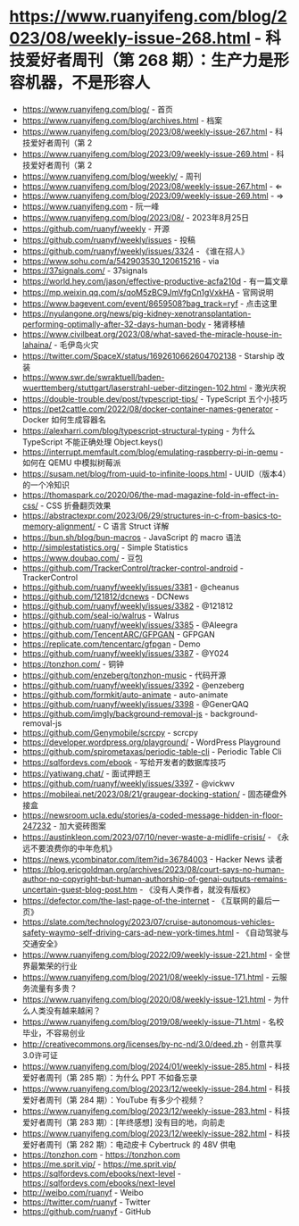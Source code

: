 # https://www.ruanyifeng.com/blog/2023/08/weekly-issue-268.html - 科技爱好者周刊（第 268 期）：生产力是形容机器，不是形容人

- https://www.ruanyifeng.com/blog/ - 首页
- https://www.ruanyifeng.com/blog/archives.html - 档案
- https://www.ruanyifeng.com/blog/2023/08/weekly-issue-267.html - 科技爱好者周刊（第 2
- https://www.ruanyifeng.com/blog/2023/09/weekly-issue-269.html - 科技爱好者周刊（第 2
- https://www.ruanyifeng.com/blog/weekly/ - 周刊
- https://www.ruanyifeng.com/blog/2023/08/weekly-issue-267.html - ⇐
- https://www.ruanyifeng.com/blog/2023/09/weekly-issue-269.html - ⇒
- https://www.ruanyifeng.com - 阮一峰
- https://www.ruanyifeng.com/blog/2023/08/ - 2023年8月25日
- https://github.com/ruanyf/weekly - 开源
- https://github.com/ruanyf/weekly/issues - 投稿
- https://github.com/ruanyf/weekly/issues/3324 - 《谁在招人》
- https://www.sohu.com/a/542903530_120615216 - via
- https://37signals.com/ - 37signals
- https://world.hey.com/jason/effective-productive-acfa210d - 有一篇文章
- https://mp.weixin.qq.com/s/qoM5zBC9JmVfgCn1gVxkHA - 官网说明
- https://www.bagevent.com/event/8659508?bag_track=ryf - 点击这里
- https://nyulangone.org/news/pig-kidney-xenotransplantation-performing-optimally-after-32-days-human-body - 猪肾移植
- https://www.civilbeat.org/2023/08/what-saved-the-miracle-house-in-lahaina/ - 毛伊岛火灾
- https://twitter.com/SpaceX/status/1692610662604702138 - Starship 改装
- https://www.swr.de/swraktuell/baden-wuerttemberg/stuttgart/laserstrahl-ueber-ditzingen-102.html - 激光庆祝
- https://double-trouble.dev/post/typescript-tips/ - TypeScript 五个小技巧
- https://pet2cattle.com/2022/08/docker-container-names-generator - Docker 如何生成容器名
- https://alexharri.com/blog/typescript-structural-typing - 为什么 TypeScript 不能正确处理 Object.keys()
- https://interrupt.memfault.com/blog/emulating-raspberry-pi-in-qemu - 如何在 QEMU 中模拟树莓派
- https://susam.net/blog/from-uuid-to-infinite-loops.html - UUID（版本4）的一个冷知识
- https://thomaspark.co/2020/06/the-mad-magazine-fold-in-effect-in-css/ - CSS 折叠翻页效果
- https://abstractexpr.com/2023/06/29/structures-in-c-from-basics-to-memory-alignment/ - C 语言 Struct 详解
- https://bun.sh/blog/bun-macros - JavaScript 的 macro 语法
- http://simplestatistics.org/ - Simple Statistics
- https://www.doubao.com/ - 豆包
- https://github.com/TrackerControl/tracker-control-android - TrackerControl
- https://github.com/ruanyf/weekly/issues/3381 - @cheanus
- https://github.com/121812/dcnews - DCNews
- https://github.com/ruanyf/weekly/issues/3382 - @121812
- https://github.com/seal-io/walrus - Walrus
- https://github.com/ruanyf/weekly/issues/3385 - @Aleegra
- https://github.com/TencentARC/GFPGAN - GFPGAN
- https://replicate.com/tencentarc/gfpgan - Demo
- https://github.com/ruanyf/weekly/issues/3387 - @Y024
- https://tonzhon.com/ - 铜钟
- https://github.com/enzeberg/tonzhon-music - 代码开源
- https://github.com/ruanyf/weekly/issues/3392 - @enzeberg
- https://github.com/formkit/auto-animate - auto-animate
- https://github.com/ruanyf/weekly/issues/3398 - @GenerQAQ
- https://github.com/imgly/background-removal-js - background-removal-js
- https://github.com/Genymobile/scrcpy - scrcpy
- https://developer.wordpress.org/playground/ - WordPress Playground
- https://github.com/spirometaxas/periodic-table-cli - Periodic Table Cli
- https://sqlfordevs.com/ebook - 写给开发者的数据库技巧
- https://yatiwang.chat/ - 面试押题王
- https://github.com/ruanyf/weekly/issues/3397 - @vickwv
- https://mobileai.net/2023/08/21/graugear-docking-station/ - 固态硬盘外接盒
- https://newsroom.ucla.edu/stories/a-coded-message-hidden-in-floor-247232 - 加大瓷砖图案
- https://austinkleon.com/2023/07/10/never-waste-a-midlife-crisis/ - 《永远不要浪费你的中年危机》
- https://news.ycombinator.com/item?id=36784003 - Hacker News 读者
- https://blog.ericgoldman.org/archives/2023/08/court-says-no-human-author-no-copyright-but-human-authorship-of-genai-outputs-remains-uncertain-guest-blog-post.htm - 《没有人类作者，就没有版权》
- https://defector.com/the-last-page-of-the-internet - 《互联网的最后一页》
- https://slate.com/technology/2023/07/cruise-autonomous-vehicles-safety-waymo-self-driving-cars-ad-new-york-times.html - 《自动驾驶与交通安全》
- https://www.ruanyifeng.com/blog/2022/09/weekly-issue-221.html - 全世界最繁荣的行业
- https://www.ruanyifeng.com/blog/2021/08/weekly-issue-171.html - 云服务流量有多贵？
- https://www.ruanyifeng.com/blog/2020/08/weekly-issue-121.html - 为什么人类没有越来越闲？
- https://www.ruanyifeng.com/blog/2019/08/weekly-issue-71.html - 名校毕业，不容易创业
- http://creativecommons.org/licenses/by-nc-nd/3.0/deed.zh - 创意共享3.0许可证
- https://www.ruanyifeng.com/blog/2024/01/weekly-issue-285.html - 科技爱好者周刊（第 285 期）：为什么 PPT 不如备忘录
- https://www.ruanyifeng.com/blog/2023/12/weekly-issue-284.html - 科技爱好者周刊（第 284 期）：YouTube 有多少个视频？
- https://www.ruanyifeng.com/blog/2023/12/weekly-issue-283.html - 科技爱好者周刊（第 283 期）：[年终感想] 没有目的地，向前走
- https://www.ruanyifeng.com/blog/2023/12/weekly-issue-282.html - 科技爱好者周刊（第 282 期）：电动皮卡 Cybertruck 的 48V 供电
- https://tonzhon.com - https://tonzhon.com
- https://me.sprit.vip/ - https://me.sprit.vip/
- https://sqlfordevs.com/ebooks/next-level - https://sqlfordevs.com/ebooks/next-level
- http://weibo.com/ruanyf - Weibo
- https://twitter.com/ruanyf - Twitter
- https://github.com/ruanyf - GitHub